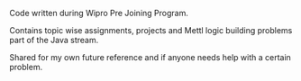Code written during Wipro Pre Joining Program.

Contains topic wise assignments, projects and Mettl logic building problems part of the Java stream.

Shared for my own future reference and if anyone needs help with a certain problem.

